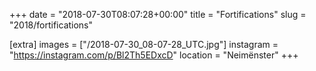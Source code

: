 +++
date = "2018-07-30T08:07:28+00:00"
title = "Fortifications"
slug = "2018/fortifications"

[extra]
images = ["/2018-07-30_08-07-28_UTC.jpg"]
instagram = "https://instagram.com/p/Bl2Th5EDxcD"
location = "Neimënster"
+++
